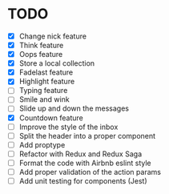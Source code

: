 # TODO

- [X] Change nick feature
- [X] Think feature
- [X] Oops feature
- [X] Store a local collection
- [X] Fadelast feature
- [X] Highlight feature  
- [ ] Typing feature
- [ ] Smile and wink
- [ ] Slide up and down the messages
- [X] Countdown feature
- [ ] Improve the style of the inbox
- [ ] Split the header into a proper component
- [ ] Add proptype
- [ ] Refactor with Redux and Redux Saga
- [ ] Format the code with Airbnb eslint style
- [ ] Add proper validation of the action params
- [ ] Add unit testing for components (Jest)
